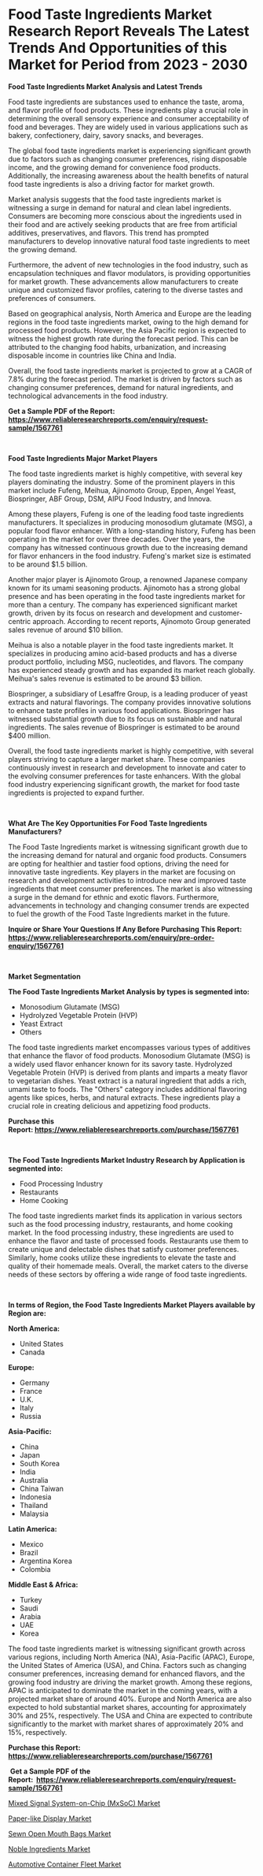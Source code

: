 <p><h1>Food Taste Ingredients Market Research Report Reveals The Latest Trends And Opportunities of this Market for Period from 2023 - 2030</h1></p><p><strong>Food Taste Ingredients Market Analysis and Latest Trends</strong></p>
<p><p>Food taste ingredients are substances used to enhance the taste, aroma, and flavor profile of food products. These ingredients play a crucial role in determining the overall sensory experience and consumer acceptability of food and beverages. They are widely used in various applications such as bakery, confectionery, dairy, savory snacks, and beverages.</p><p>The global food taste ingredients market is experiencing significant growth due to factors such as changing consumer preferences, rising disposable income, and the growing demand for convenience food products. Additionally, the increasing awareness about the health benefits of natural food taste ingredients is also a driving factor for market growth.</p><p>Market analysis suggests that the food taste ingredients market is witnessing a surge in demand for natural and clean label ingredients. Consumers are becoming more conscious about the ingredients used in their food and are actively seeking products that are free from artificial additives, preservatives, and flavors. This trend has prompted manufacturers to develop innovative natural food taste ingredients to meet the growing demand.</p><p>Furthermore, the advent of new technologies in the food industry, such as encapsulation techniques and flavor modulators, is providing opportunities for market growth. These advancements allow manufacturers to create unique and customized flavor profiles, catering to the diverse tastes and preferences of consumers.</p><p>Based on geographical analysis, North America and Europe are the leading regions in the food taste ingredients market, owing to the high demand for processed food products. However, the Asia Pacific region is expected to witness the highest growth rate during the forecast period. This can be attributed to the changing food habits, urbanization, and increasing disposable income in countries like China and India.</p><p>Overall, the food taste ingredients market is projected to grow at a CAGR of 7.8% during the forecast period. The market is driven by factors such as changing consumer preferences, demand for natural ingredients, and technological advancements in the food industry.</p></p>
<p><strong>Get a Sample PDF of the Report:&nbsp; <a href="https://www.reliableresearchreports.com/enquiry/request-sample/1567761">https://www.reliableresearchreports.com/enquiry/request-sample/1567761</a></strong></p>
<p>&nbsp;</p>
<p><strong>Food Taste Ingredients Major Market Players</strong></p>
<p><p>The food taste ingredients market is highly competitive, with several key players dominating the industry. Some of the prominent players in this market include Fufeng, Meihua, Ajinomoto Group, Eppen, Angel Yeast, Biospringer, ABF Group, DSM, AIPU Food Industry, and Innova.</p><p>Among these players, Fufeng is one of the leading food taste ingredients manufacturers. It specializes in producing monosodium glutamate (MSG), a popular food flavor enhancer. With a long-standing history, Fufeng has been operating in the market for over three decades. Over the years, the company has witnessed continuous growth due to the increasing demand for flavor enhancers in the food industry. Fufeng's market size is estimated to be around $1.5 billion.</p><p>Another major player is Ajinomoto Group, a renowned Japanese company known for its umami seasoning products. Ajinomoto has a strong global presence and has been operating in the food taste ingredients market for more than a century. The company has experienced significant market growth, driven by its focus on research and development and customer-centric approach. According to recent reports, Ajinomoto Group generated sales revenue of around $10 billion.</p><p>Meihua is also a notable player in the food taste ingredients market. It specializes in producing amino acid-based products and has a diverse product portfolio, including MSG, nucleotides, and flavors. The company has experienced steady growth and has expanded its market reach globally. Meihua's sales revenue is estimated to be around $3 billion.</p><p>Biospringer, a subsidiary of Lesaffre Group, is a leading producer of yeast extracts and natural flavorings. The company provides innovative solutions to enhance taste profiles in various food applications. Biospringer has witnessed substantial growth due to its focus on sustainable and natural ingredients. The sales revenue of Biospringer is estimated to be around $400 million.</p><p>Overall, the food taste ingredients market is highly competitive, with several players striving to capture a larger market share. These companies continuously invest in research and development to innovate and cater to the evolving consumer preferences for taste enhancers. With the global food industry experiencing significant growth, the market for food taste ingredients is projected to expand further.</p></p>
<p>&nbsp;</p>
<p><strong>What Are The Key Opportunities For Food Taste Ingredients Manufacturers?</strong></p>
<p><p>The Food Taste Ingredients market is witnessing significant growth due to the increasing demand for natural and organic food products. Consumers are opting for healthier and tastier food options, driving the need for innovative taste ingredients. Key players in the market are focusing on research and development activities to introduce new and improved taste ingredients that meet consumer preferences. The market is also witnessing a surge in the demand for ethnic and exotic flavors. Furthermore, advancements in technology and changing consumer trends are expected to fuel the growth of the Food Taste Ingredients market in the future.</p></p>
<p><strong>Inquire or Share Your Questions If Any Before Purchasing This Report: <a href="https://www.reliableresearchreports.com/enquiry/pre-order-enquiry/1567761">https://www.reliableresearchreports.com/enquiry/pre-order-enquiry/1567761</a></strong></p>
<p>&nbsp;</p>
<p><strong>Market Segmentation</strong></p>
<p><strong>The Food Taste Ingredients Market Analysis by types is segmented into:</strong></p>
<p><ul><li>Monosodium Glutamate (MSG)</li><li>Hydrolyzed Vegetable Protein (HVP)</li><li>Yeast Extract</li><li>Others</li></ul></p>
<p><p>The food taste ingredients market encompasses various types of additives that enhance the flavor of food products. Monosodium Glutamate (MSG) is a widely used flavor enhancer known for its savory taste. Hydrolyzed Vegetable Protein (HVP) is derived from plants and imparts a meaty flavor to vegetarian dishes. Yeast extract is a natural ingredient that adds a rich, umami taste to foods. The "Others" category includes additional flavoring agents like spices, herbs, and natural extracts. These ingredients play a crucial role in creating delicious and appetizing food products.</p></p>
<p><strong>Purchase this Report:&nbsp;<a href="https://www.reliableresearchreports.com/purchase/1567761">https://www.reliableresearchreports.com/purchase/1567761</a></strong></p>
<p>&nbsp;</p>
<p><strong>The Food Taste Ingredients Market Industry Research by Application is segmented into:</strong></p>
<p><ul><li>Food Processing Industry</li><li>Restaurants</li><li>Home Cooking</li></ul></p>
<p><p>The food taste ingredients market finds its application in various sectors such as the food processing industry, restaurants, and home cooking market. In the food processing industry, these ingredients are used to enhance the flavor and taste of processed foods. Restaurants use them to create unique and delectable dishes that satisfy customer preferences. Similarly, home cooks utilize these ingredients to elevate the taste and quality of their homemade meals. Overall, the market caters to the diverse needs of these sectors by offering a wide range of food taste ingredients.</p></p>
<p>&nbsp;</p>
<p><strong>In terms of Region, the Food Taste Ingredients Market Players available by Region are:</strong></p>
<p>
    <p> <strong> North America: </strong>
        <ul>
            <li>United States</li>
            <li>Canada</li>
        </ul>
        </p> 
    <p> <strong> Europe: </strong>
        <ul>
            <li>Germany</li>
            <li>France</li>
            <li>U.K.</li>
            <li>Italy</li>
            <li>Russia</li>
        </ul>
        </p> 
    <p> <strong> Asia-Pacific: </strong>
        <ul>
            <li>China</li>
            <li>Japan</li>
            <li>South Korea</li>
            <li>India</li>
            <li>Australia</li>
            <li>China Taiwan</li>
            <li>Indonesia</li>
            <li>Thailand</li>
            <li>Malaysia</li>
        </ul>
        </p> 
    <p> <strong> Latin America: </strong>
        <ul>
            <li>Mexico</li>
            <li>Brazil</li>
            <li>Argentina Korea</li>
            <li>Colombia</li>
        </ul>
        </p> 
    <p> <strong> Middle East & Africa: </strong>
        <ul>
            <li>Turkey</li>
            <li>Saudi</li>
            <li>Arabia</li>
            <li>UAE</li>
            <li>Korea</li>
        </ul>
    </p>
    </p>
<p><p>The food taste ingredients market is witnessing significant growth across various regions, including North America (NA), Asia-Pacific (APAC), Europe, the United States of America (USA), and China. Factors such as changing consumer preferences, increasing demand for enhanced flavors, and the growing food industry are driving the market growth. Among these regions, APAC is anticipated to dominate the market in the coming years, with a projected market share of around 40%. Europe and North America are also expected to hold substantial market shares, accounting for approximately 30% and 25%, respectively. The USA and China are expected to contribute significantly to the market with market shares of approximately 20% and 15%, respectively.</p></p>
<p><strong>Purchase this Report: <a href="https://www.reliableresearchreports.com/purchase/1567761">https://www.reliableresearchreports.com/purchase/1567761</a></strong></p>
<p>&nbsp;<strong>Get a Sample PDF of the Report:&nbsp;&nbsp;<a href="https://www.reliableresearchreports.com/enquiry/request-sample/1567761">https://www.reliableresearchreports.com/enquiry/request-sample/1567761</a></strong></p>
<p><strong></strong></p>
<p><p><a href="https://www.linkedin.com/pulse/mixed-signal-system-on-chip-mxsoc-market-research-report-xasff/">Mixed Signal System-on-Chip (MxSoC) Market</a></p><p><a href="https://www.linkedin.com/pulse/paper-like-display-market-share-amp-new-trends-analysis-v93hf/">Paper-like Display Market</a></p><p><a href="https://medium.com/@stand.tough.park/sewn-open-mouth-bags-market-size-growth-forecast-2023-2030-9e894812c96f">Sewn Open Mouth Bags Market</a></p><p><a href="https://medium.com/@javiermante/noble-ingredients-market-size-growth-forecast-2023-2030-a5df9dacc6b1">Noble Ingredients Market</a></p><p><a href="https://www.linkedin.com/pulse/automotive-container-fleet-market-research-report-provides-ugyqe/">Automotive Container Fleet Market</a></p></p>
